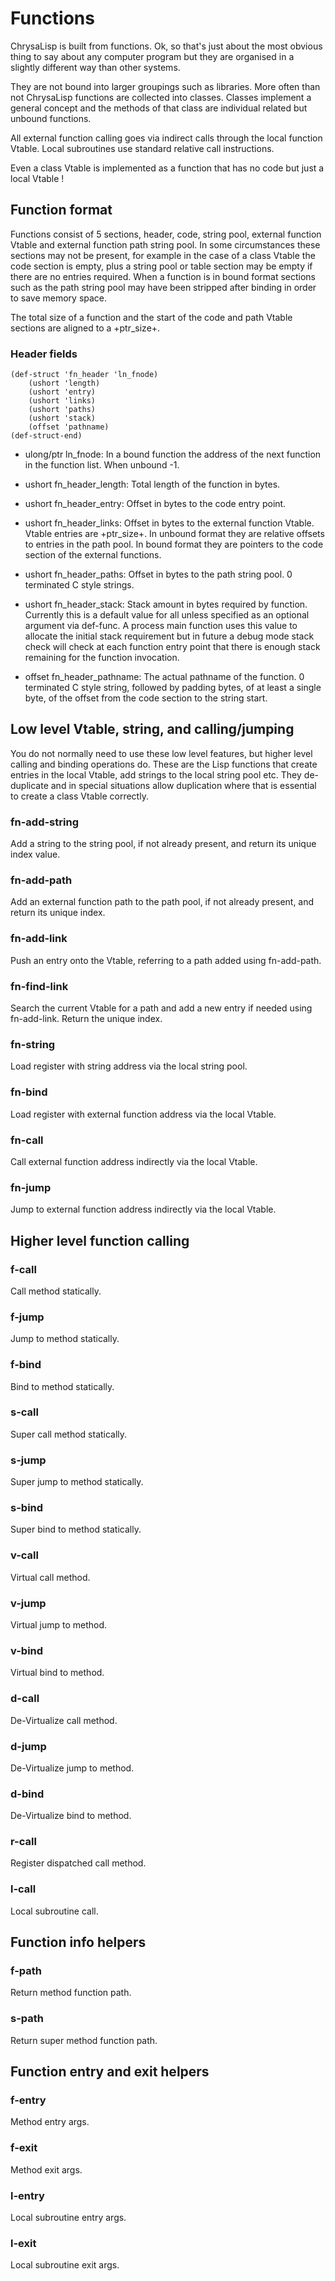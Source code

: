 # Functions

ChrysaLisp is built from functions. Ok, so that's just about the most obvious
thing to say about any computer program but they are organised in a slightly
different way than other systems.

They are not bound into larger groupings such as libraries. More often than not
ChrysaLisp functions are collected into classes. Classes implement a general
concept and the methods of that class are individual related but unbound
functions.

All external function calling goes via indirect calls through the local
function Vtable. Local subroutines use standard relative call instructions.

Even a class Vtable is implemented as a function that has no code but just a
local Vtable !

## Function format

Functions consist of 5 sections, header, code, string pool, external function
Vtable and external function path string pool. In some circumstances these
sections may not be present, for example in the case of a class Vtable the code
section is empty, plus a string pool or table section may be empty if there are
no entries required. When a function is in bound format sections such as the
path string pool may have been stripped after binding in order to save memory
space.

The total size of a function and the start of the code and path Vtable sections
are aligned to a +ptr_size+.

### Header fields

```vdu
(def-struct 'fn_header 'ln_fnode)
	(ushort 'length)
	(ushort 'entry)
	(ushort 'links)
	(ushort 'paths)
	(ushort 'stack)
	(offset 'pathname)
(def-struct-end)
```

* ulong/ptr ln_fnode: In a bound function the address of the next function in
the function list. When unbound -1.

* ushort fn_header_length: Total length of the function in bytes.

* ushort fn_header_entry: Offset in bytes to the code entry point.

* ushort fn_header_links: Offset in bytes to the external function Vtable.
Vtable entries are +ptr_size+. In unbound format they are relative offsets to
entries in the path pool. In bound format they are pointers to the code section
of the external functions.

* ushort fn_header_paths: Offset in bytes to the path string pool. 0 terminated
C style strings.

* ushort fn_header_stack: Stack amount in bytes required by function. Currently
this is a default value for all unless specified as an optional argument via
def-func. A process main function uses this value to allocate the initial stack
requirement but in future a debug mode stack check will check at each function
entry point that there is enough stack remaining for the function invocation.

* offset fn_header_pathname: The actual pathname of the function. 0 terminated
C style string, followed by padding bytes, of at least a single byte, of the
offset from the code section to the string start.

## Low level Vtable, string, and calling/jumping

You do not normally need to use these low level features, but higher level
calling and binding operations do. These are the Lisp functions that create
entries in the local Vtable, add strings to the local string pool etc. They
de-duplicate and in special situations allow duplication where that is
essential to create a class Vtable correctly.

### fn-add-string

Add a string to the string pool, if not already present, and return its unique
index value.

### fn-add-path

Add an external function path to the path pool, if not already present, and
return its unique index.

### fn-add-link

Push an entry onto the Vtable, referring to a path added using fn-add-path.

### fn-find-link

Search the current Vtable for a path and add a new entry if needed using
fn-add-link. Return the unique index.

### fn-string

Load register with string address via the local string pool.

### fn-bind

Load register with external function address via the local Vtable.

### fn-call

Call external function address indirectly via the local Vtable.

### fn-jump

Jump to external function address indirectly via the local Vtable.

## Higher level function calling

### f-call

Call method statically.

### f-jump

Jump to method statically.

### f-bind

Bind to method statically.

### s-call

Super call method statically.

### s-jump

Super jump to method statically.

### s-bind

Super bind to method statically.

### v-call

Virtual call method.

### v-jump

Virtual jump to method.

### v-bind

Virtual bind to method.

### d-call

De-Virtualize call method.

### d-jump

De-Virtualize jump to method.

### d-bind

De-Virtualize bind to method.

### r-call

Register dispatched call method.

### l-call

Local subroutine call.

## Function info helpers

### f-path

Return method function path.

### s-path

Return super method function path.

## Function entry and exit helpers

### f-entry

Method entry args.

### f-exit

Method exit args.

### l-entry

Local subroutine entry args.

### l-exit

Local subroutine exit args.
